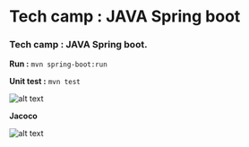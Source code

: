 # Tech camp : JAVA Spring boot

### Tech camp : JAVA Spring boot. ###

**Run :** ```mvn spring-boot:run```

**Unit test :** ```mvn test```<br />

![alt text](https://scontent.fbkk5-1.fna.fbcdn.net/v/t1.15752-9/96788420_542832343076103_1866526476841517056_n.jpg?_nc_cat=109&_nc_sid=b96e70&_nc_eui2=AeGs2oRqDHRdANIWLDw8tIBb5wmubiSXo1_nCa5uJJejX5L-aLUAunFZcyV6E7LDcSYVscBtTftWvcW487ReFFxX&_nc_ohc=CnQiLS6rlRgAX-oHFjO&_nc_ht=scontent.fbkk5-1.fna&oh=568b942fe268d59d64f7235fd477ae05&oe=5EE56A0F)

**Jacoco**

![alt text](https://scontent.fbkk5-1.fna.fbcdn.net/v/t1.15752-9/97047366_714411926030111_6441028790133981184_n.jpg?_nc_cat=109&_nc_sid=b96e70&_nc_eui2=AeGREinZsFnIyLo0pFrcjE2nf351-qhyigR_fnX6qHKKBPSzrmPol5JZNFxQFKMhGaFWoUPMhjFa2D_PoXU1ckca&_nc_ohc=GU3Kb0UKCSUAX-JbfzR&_nc_ht=scontent.fbkk5-1.fna&oh=2be208bf458627d8254d4e9b4c8a3a30&oe=5EE3CDFB)

